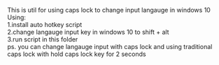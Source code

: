 This is util for using caps lock to change input langauge in windows 10 <br>
Using:<br>
1.install auto hotkey script<br>
2.change langauge input key in windows 10 to shift + alt<br>
3.run script in this folder<br>
ps. you can change langauge input with caps lock and using traditional caps lock with hold caps lock key for 2 seconds<br>
